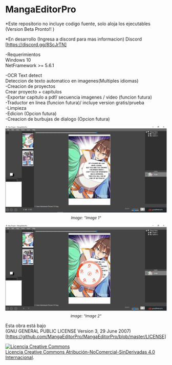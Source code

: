 # MangaEditorPro
 
 *Este repositorio no incluye codigo fuente, solo aloja los ejecutables (Version Beta Pronto!! )

*En desarrollo (Ingresa a discord para mas informacion)  Discord [https://discord.gg/8ScJrTN]

-Requerimientos <br/>
  Windows 10 <br/>
  NetFramework >= 5.6.1

-OCR Text detect<br/>
  Deteccion de texto automatico en imagenes(Multiples idiomas)<br/>
-Creacion de proyectos <br/>
  Crear proyecto + capitulos<br/>
-Exportar  capitulo a pdf/ secuencia imagenes / video (funcion futura)<br/>
-Traductor en linea (funcion futura)/ incluye version gratis/prueba<br/>
-Limpieza<br/>
-Edicion (Opcion futura)<br/>
-Creacion de burbujas de dialogo (Opcion futura)<br/>


<p align="center"><img src="/screenshots/img1.PNG" /><br/><sub><i>Image: "Image 1"</i></sub></p>
<p align="center"><img src="/screenshots/img2.PNG" /><br/><sub><i>Image: "Image 2"</i></sub></p>

Esta obra está bajo
<br/>
(GNU GENERAL PUBLIC LICENSE Version 3, 29 June 2007)[https://github.com/MangaEditorPro/MangaEditorPro/blob/master/LICENSE]

<a rel="license" href="http://creativecommons.org/licenses/by-nc-nd/4.0/"><img alt="Licencia Creative Commons" style="border-width:0" src="https://i.creativecommons.org/l/by-nc-nd/4.0/88x31.png" /></a><br /><a rel="license" href="http://creativecommons.org/licenses/by-nc-nd/4.0/">Licencia Creative Commons Atribución-NoComercial-SinDerivadas 4.0 Internacional</a>.
